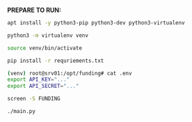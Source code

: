 **PREPARE TO RUN:**
```bash
apt install -y python3-pip python3-dev python3-virtualenv
```
```bash
python3 -m virtualenv venv
```
```bash
source venv/bin/activate
```
```bash
pip install -r requriements.txt
```
```sh
(venv) root@srv01:/opt/funding# cat .env
export API_KEY="..."
export API_SECRET="..."
```

```bash
screen -S FUNDING
```

```bash
./main.py
```

